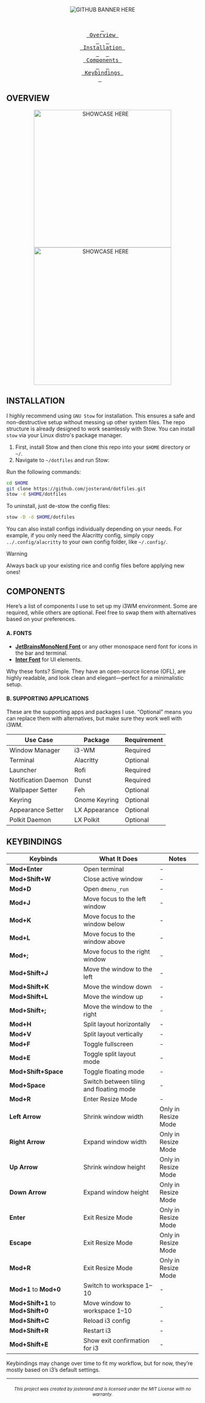 <div align="center">
    <img src="" alt="GITHUB BANNER HERE">
</div>

<br>
<br>

<div align="center">
    <a href="#overview"><kbd> <br> Overview <br> </kbd></a>&ensp;&ensp;
    <a href="#installation"><kbd> <br> Installation <br> </kbd></a>&ensp;&ensp;
    <a href="#components"><kbd> <br> Components <br> </kbd></a>&ensp;&ensp;
    <a href="#keybindings"><kbd> <br> Keybindings <br> </kbd></a>&ensp;&ensp;
</div>

## OVERVIEW

<div align="center">
    <img src="" width=360 alt="SHOWCASE HERE">
    <img src="" width=360 alt="SHOWCASE HERE">
</div>

## INSTALLATION

I highly recommend using `GNU Stow` for installation. This ensures a safe and non-destructive setup without messing up other system files.
The repo structure is already designed to work seamlessly with Stow.
You can install `stow` via your Linux distro's package manager.

1. First, install Stow and then clone this repo into your `$HOME` directory or `~/`.
2. Navigate to `~/dotfiles` and run Stow:

Run the following commands:

```bash
cd $HOME
git clone https://github.com/josterand/dotfiles.git
stow -d $HOME/dotfiles
```

To uninstall, just de-stow the config files:

```bash
stow -D -d $HOME/dotfiles
```

You can also install configs individually depending on your needs. For example, if you only need the Alacritty config, simply copy `../.config/alacritty` to your own config folder, like `~/.config/`.

> [!WARNING]
> Always back up your existing rice and config files before applying new ones!

## COMPONENTS

Here’s a list of components I use to set up my i3WM environment.
Some are required, while others are optional. Feel free to swap them with alternatives based on your preferences.

#### A. FONTS

-   **[JetBrainsMonoNerd Font](https://www.nerdfonts.com/font-downloads)** or any other monospace nerd font for icons in the bar and terminal.
-   **[Inter Font](https://fonts.google.com/specimen/Inter)** for UI elements.

Why these fonts? Simple. They have an open-source license (OFL), are highly readable, and look clean and elegant—perfect for a minimalistic setup.

#### B. SUPPORTING APPLICATIONS

These are the supporting apps and packages I use.
“Optional” means you can replace them with alternatives, but make sure they work well with i3WM.

| Use Case            | Package       | Requirement |
| ------------------- | ------------- | ----------- |
| Window Manager      | i3-WM         | Required    |
| Terminal            | Alacritty     | Optional    |
| Launcher            | Rofi          | Required    |
| Notification Daemon | Dunst         | Required    |
| Wallpaper Setter    | Feh           | Optional    |
| Keyring             | Gnome Keyring | Optional    |
| Appearance Setter   | LX Appearance | Optional    |
| Polkit Daemon       | LX Polkit     | Optional    |

## KEYBINDINGS

| **Keybinds**                       | **What It Does**                        | **Notes**           |
| ---------------------------------- | --------------------------------------- | ------------------- |
| **Mod+Enter**                      | Open terminal                           | -                   |
| **Mod+Shift+W**                    | Close active window                     | -                   |
| **Mod+D**                          | Open `dmenu_run`                        | -                   |
| **Mod+J**                          | Move focus to the left window           | -                   |
| **Mod+K**                          | Move focus to the window below          | -                   |
| **Mod+L**                          | Move focus to the window above          | -                   |
| **Mod+;**                          | Move focus to the right window          | -                   |
| **Mod+Shift+J**                    | Move the window to the left             | -                   |
| **Mod+Shift+K**                    | Move the window down                    | -                   |
| **Mod+Shift+L**                    | Move the window up                      | -                   |
| **Mod+Shift+;**                    | Move the window to the right            | -                   |
| **Mod+H**                          | Split layout horizontally               | -                   |
| **Mod+V**                          | Split layout vertically                 | -                   |
| **Mod+F**                          | Toggle fullscreen                       | -                   |
| **Mod+E**                          | Toggle split layout mode                | -                   |
| **Mod+Shift+Space**                | Toggle floating mode                    | -                   |
| **Mod+Space**                      | Switch between tiling and floating mode | -                   |
| **Mod+R**                          | Enter Resize Mode                       | -                   |
| **Left Arrow**                     | Shrink window width                     | Only in Resize Mode |
| **Right Arrow**                    | Expand window width                     | Only in Resize Mode |
| **Up Arrow**                       | Shrink window height                    | Only in Resize Mode |
| **Down Arrow**                     | Expand window height                    | Only in Resize Mode |
| **Enter**                          | Exit Resize Mode                        | Only in Resize Mode |
| **Escape**                         | Exit Resize Mode                        | Only in Resize Mode |
| **Mod+R**                          | Exit Resize Mode                        | Only in Resize Mode |
| **Mod+1** to **Mod+0**             | Switch to workspace 1–10                | -                   |
| **Mod+Shift+1** to **Mod+Shift+0** | Move window to workspace 1–10           | -                   |
| **Mod+Shift+C**                    | Reload i3 config                        | -                   |
| **Mod+Shift+R**                    | Restart i3                              | -                   |
| **Mod+Shift+E**                    | Show exit confirmation for i3           | -                   |

Keybindings may change over time to fit my workflow, but for now, they’re mostly based on i3’s default settings.

---

###### _<div align="center"><sub>This project was created by josterand and is licensed under the MIT License with no warranty.</sub></div>_
